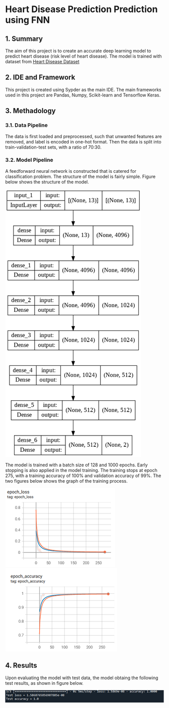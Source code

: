 # Heart Disease Prediction Prediction using FNN

## 1. Summary
The aim of this project is to create an accurate deep learning model to predict heart disease (risk level of heart disease). The model is trained with dataset from [Heart Disease Dataset](https://www.kaggle.com/datasets/johnsmith88/heart-disease-dataset)

## 2. IDE and Framework
This project is created using Sypder as the main IDE.  The main frameworks used in this project are Pandas, Numpy, Scikit-learn and Tensorflow Keras.

## 3. Methadology
### 3.1. Data Pipeline
The data is first loaded and preprocessed, such that unwanted features are removed, and label is encoded in one-hot format. Then the data is split into train-validation-test sets, with a ratio of 70:30.

### 3.2. Model Pipeline
A feedforward neural network is constructed that is catered for classification problem. The structure of the model is fairly simple. Figure below shows the structure of the model.

![Model](img/model.png)

The model is trained with a batch size of 128 and 1000 epochs. Early stopping is also applied in the model training. The training stops at epoch 275, with a training accuracy of 100% and validation accuracy of 99%. The two figures below shows the graph of the training process.

![Loss graph](img/loss.PNG) ![Accuracy graph](img/accuracy.png)

## 4. Results
Upon evaluating the model with test data, the model obtaing the following test results, as shown in  figure below.

![Test Result](img/test_result.png)
